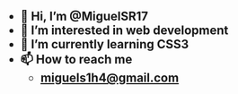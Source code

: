 <h2>
  <ul>
    <li>👋 Hi, I’m @MiguelSR17</li>
    <li>👀 I’m interested in web development</li>
    <li>🌱 I’m currently learning CSS3</li>
    <li>📫 How to reach me <br>
      <ul>
        <li>
          <a href="mailto:miguels1h4@gmail.com">
            miguels1h4@gmail.com
          </a>
        </li>
      </ul>
    </li>
  </ul>
</h2>

<!---
MiguelSR17/MiguelSR17 is a ✨ special ✨ repository because its `README.md` (this file) appears on your GitHub profile.
You can click the Preview link to take a look at your changes.
--->
